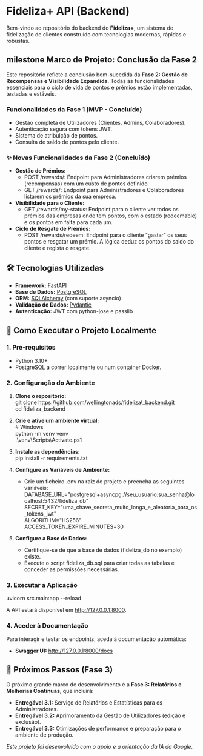 # **Fideliza+ API (Backend)**

Bem-vindo ao repositório do backend do **Fideliza+**, um sistema de fidelização de clientes construído com tecnologias modernas, rápidas e robustas.

## **milestone Marco de Projeto: Conclusão da Fase 2**

Este repositório reflete a conclusão bem-sucedida da **Fase 2: Gestão de Recompensas e Visibilidade Expandida**. Todas as funcionalidades essenciais para o ciclo de vida de pontos e prémios estão implementadas, testadas e estáveis.

### **Funcionalidades da Fase 1 (MVP \- Concluído)**

* Gestão completa de Utilizadores (Clientes, Admins, Colaboradores).  
* Autenticação segura com tokens JWT.  
* Sistema de atribuição de pontos.  
* Consulta de saldo de pontos pelo cliente.

### **✨ Novas Funcionalidades da Fase 2 (Concluído)**

* **Gestão de Prémios:**  
  * POST /rewards/: Endpoint para Administradores criarem prémios (recompensas) com um custo de pontos definido.  
  * GET /rewards/: Endpoint para Administradores e Colaboradores listarem os prémios da sua empresa.  
* **Visibilidade para o Cliente:**  
  * GET /rewards/my-status: Endpoint para o cliente ver todos os prémios das empresas onde tem pontos, com o estado (redeemable) e os pontos em falta para cada um.  
* **Ciclo de Resgate de Prémios:**  
  * POST /rewards/redeem: Endpoint para o cliente "gastar" os seus pontos e resgatar um prémio. A lógica deduz os pontos do saldo do cliente e regista o resgate.

## **🛠️ Tecnologias Utilizadas**

* **Framework:** [FastAPI](https://fastapi.tiangolo.com/)  
* **Base de Dados:** [PostgreSQL](https://www.postgresql.org/)  
* **ORM:** [SQLAlchemy](https://www.sqlalchemy.org/) (com suporte asyncio)  
* **Validação de Dados:** [Pydantic](https://www.google.com/search?q=https://docs.pydantic.dev/)  
* **Autenticação:** JWT com python-jose e passlib

## **🚀 Como Executar o Projeto Localmente**

### **1\. Pré-requisitos**

* Python 3.10+  
* PostgreSQL a correr localmente ou num container Docker.

### **2\. Configuração do Ambiente**

1. **Clone o repositório:**  
   git clone https://github.com/wellingtonads/fideliza\_backend.git  
   cd fideliza\_backend

2. **Crie e ative um ambiente virtual:**  
   \# Windows  
   python \-m venv venv  
   .\\venv\\Scripts\\Activate.ps1

3. **Instale as dependências:**  
   pip install \-r requirements.txt

4. **Configure as Variáveis de Ambiente:**  
   * Crie um ficheiro .env na raiz do projeto e preencha as seguintes variáveis:  
     DATABASE\_URL="postgresql+asyncpg://seu\_usuario:sua\_senha@localhost:5432/fideliza\_db"  
     SECRET\_KEY="uma\_chave\_secreta\_muito\_longa\_e\_aleatoria\_para\_os\_tokens\_jwt"  
     ALGORITHM="HS256"  
     ACCESS\_TOKEN\_EXPIRE\_MINUTES=30

5. **Configure a Base de Dados:**  
   * Certifique-se de que a base de dados (fideliza\_db no exemplo) existe.  
   * Execute o script fideliza\_db.sql para criar todas as tabelas e conceder as permissões necessárias.

### **3\. Executar a Aplicação**

uvicorn src.main:app \--reload

A API estará disponível em http://127.0.0.1:8000.

### **4\. Aceder à Documentação**

Para interagir e testar os endpoints, aceda à documentação automática:

* **Swagger UI:** http://127.0.0.1:8000/docs

## **🔮 Próximos Passos (Fase 3\)**

O próximo grande marco de desenvolvimento é a **Fase 3: Relatórios e Melhorias Contínuas**, que incluirá:

* **Entregável 3.1:** Serviço de Relatórios e Estatísticas para os Administradores.  
* **Entregável 3.2:** Aprimoramento da Gestão de Utilizadores (edição e exclusão).  
* **Entregável 3.3:** Otimizações de performance e preparação para o ambiente de produção.

*Este projeto foi desenvolvido com o apoio e a orientação da IA da Google.*